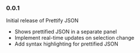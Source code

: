 ### 0.0.1

Initial release of Prettify JSON

- Shows prettified JSON in a separate panel
- Implement real-time updates on selection change
- Add syntax highlighting for prettified JSON

